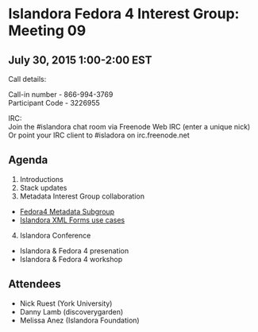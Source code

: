 # Islandora Fedora 4 Interest Group: Meeting 09

## July 30, 2015 1:00-2:00 EST

Call details:

Call-in number - 866-994-3769<br />
Participant Code - 3226955

IRC:<br />
  Join the #islandora chat room via Freenode Web IRC (enter a unique nick)<br />
  Or point your IRC client to #isladora on irc.freenode.net

## Agenda

1. Introductions
2. Stack updates
3. Metadata Interest Group collaboration
  * [Fedora4 Metadata Subgroup](https://github.com/Islandora/Islandora-Metadata-Interest-Group/wiki/Fedora4-Metadata-Subgroup)
  * [Islandora XML Forms use cases](https://github.com/Islandora/Islandora-Metadata-Interest-Group/issues/13)
4. Islandora Conference
  * Islandora & Fedora 4 presenation
  * Islandora & Fedora 4 workshop

## Attendees

* Nick Ruest (York University)
* Danny Lamb (discoverygarden)
* Melissa Anez (Islandora Foundation)
